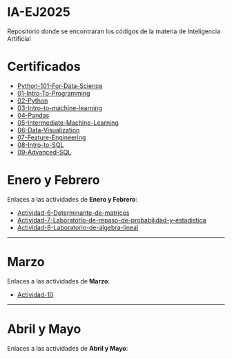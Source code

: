 # IA-EJ2025
Repositorio donde se encontraran los códigos de la materia de Inteligencia Artificial

# Certificados
- [Python-101-For-Data-Science](./Certificados/Python%20101%20for%20Data%20Science.pdf)
- [01-Intro-To-Programming](./Certificados/01-Intro_to_Programming.pdf)
- [02-Python](./Certificados/02-Python.pdf)
- [03-Intro-to-machine-learning](./Certificados/03-Intro_to_Machine_Learning.pdf)
- [04-Pandas](./Certificados/04-Pandas.pdf)
- [05-Intermediate-Machine-Learning](./Certificados/05-Intermediate_Machine_Learning.pdf)
- [06-Data-Visualization](./Certificados/06-Data_Visualization.pdf)
- [07-Feature-Engineering](./Certificados/07-Feature_Engineering.pdf)
- [08-Intro-to-SQL](./Certificados/08-Intro_to_SQL.pdf)
- [09-Advanced-SQL](./Certificados/09-Advanced_SQL.pdf)


# Enero y Febrero
Enlaces a las actividades de **Enero y Febrero**:

- [Actividad-6-Determinante-de-matrices](./Actividades/Actividad6_Determinantes_de_Matrices.pdf)
- [Actividad-7-Laboratorio-de-repaso-de-probabilidad-y-estadistica](./Actividades/Act%207%20Laboratorio%20de%20Repaso%20de%20Probabilidad%20y%20Estadística.pdf)
- [Actividad-8-Laboratorio-de-álgebra-lineal](./Actividades/Act_8__Laboratorio_de_Álgebra_Lineal.pdf)



---

# Marzo
Enlaces a las actividades de **Marzo**:

- [Actividad-10](./Actividades/Actividad_10/Actividad_10_Reporte.pdf)



---

# Abril y Mayo
Enlaces a las actividades de **Abril y Mayo**: